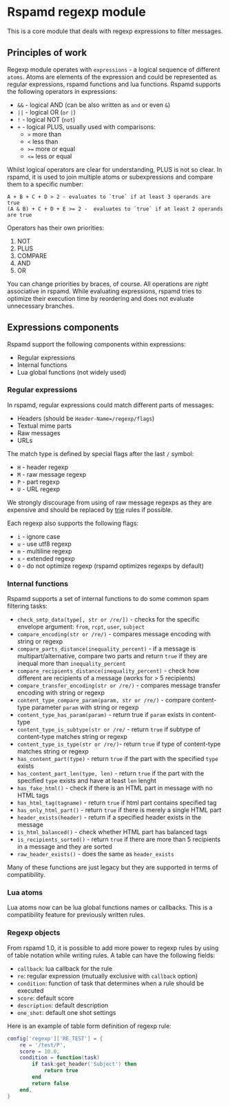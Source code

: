 # Rspamd regexp module

This is a core module that deals with regexp expressions to filter messages.

## Principles of work

Regexp module operates with `expressions` - a logical sequence of different `atoms`. Atoms
are elements of the expression and could be represented as regular expressions, rspamd
functions and lua functions. Rspamd supports the following operators in expressions:

* `&&` - logical AND (can be also written as `and` or even `&`)
* `||` - logical OR (`or` `|`)
* `!` - logical NOT (`not`)
* `+` - logical PLUS, usually used with comparisons:
	- `>` more than
	- `<` less than
	- `>=` more or equal
	- `<=` less or equal

Whilst logical operators are clear for understanding, PLUS is not so clear. In rspamd,
it is used to join multiple atoms or subexpressions and compare them to a specific number:

	A + B + C + D > 2 - evaluates to `true` if at least 3 operands are true
	(A & B) + C + D + E >= 2 -  evaluates to `true` if at least 2 operands are true

Operators has their own priorities:
	
1. NOT
2. PLUS
3. COMPARE
4. AND
5. OR

You can change priorities by braces, of course. All operations are *right* associative in rspamd.
While evaluating expressions, rspamd tries to optimize their execution time by reordering and does not evaluate
unnecessary branches.

## Expressions components

Rspamd support the following components within expressions:

* Regular expressions
* Internal functions
* Lua global functions (not widely used)

### Regular expressions

In rspamd, regular expressions could match different parts of messages:

* Headers (should be `Header-Name=/regexp/flags`)
* Textual mime parts
* Raw messages
* URLs

The match type is defined by special flags after the last `/` symbol:

* `H` - header regexp
* `M` - raw message regexp
* `P` - part regexp
* `U` - URL regexp

We strongly discourage from using of raw message regexps as they are expensive and
should be replaced by [trie](trie.md) rules if possible.

Each regexp also supports the following flags:

* `i` - ignore case
* `u` - use utf8 regexp
* `m` - multiline regexp
* `x` - extended regexp
* `O` - do not optimize regexp (rspamd optimizes regexps by default)

### Internal functions

Rspamd supports a set of internal functions to do some common spam filtering tasks:

* `check_smtp_data(type[, str or /re/])` - checks for the specific envelope argument: `from`, `rcpt`, `user`, `subject`
* `compare_encoding(str or /re/)` - compares message encoding with string or regexp
* `compare_parts_distance(inequality_percent)` - if a message is multipart/alternative, compare two parts and return `true` if they are inequal more than `inequality_percent`
* `compare_recipients_distance(inequality_percent)` - check how different are recipients of a message (works for > 5 recipients)
* `compare_transfer_encoding(str or /re/)` - compares message transfer encoding with string or regexp
* `content_type_compare_param(param, str or /re/)` - compare content-type parameter `param` with string or regexp
* `content_type_has_param(param)` - return true if `param` exists in content-type
* `content_type_is_subtype(str or /re/` - return `true` if subtype of content-type matches string or regexp
* `content_type_is_type(str or /re/)`- return `true` if type of content-type matches string or regexp
* `has_content_part(type)` - return `true` if the part with the specified `type` exists
* `has_content_part_len(type, len)` - return `true` if the part with the specified `type` exists and have at least `len` lenght
* `has_fake_html()` - check if there is an HTML part in message with no HTML tags
* `has_html_tag(tagname)` - return `true` if html part contains specified tag
* `has_only_html_part()` - return `true` if there is merely a single HTML part
* `header_exists(header)` - return if a specified header exists in the message
* `is_html_balanced()` - check whether HTML part has balanced tags
* `is_recipients_sorted()` - return `true` if there are more than 5 recipients in a message and they are sorted
* `raw_header_exists()` - does the same as `header_exists`

Many of these functions are just legacy but they are supported in terms of compatibility.

### Lua atoms

Lua atoms now can be lua global functions names or callbacks. This is 
a compatibility feature for previously written rules.

### Regexp objects

From rspamd 1.0, it is possible to add more power to regexp rules by using of
table notation while writing rules. A table can have the following fields:

- `callback`: lua callback for the rule
- `re`: regular expression (mutually exclusive with `callback` option)
- `condition`: function of task that determines when a rule should be executed
- `score`: default score
- `description`: default description
- `one_shot`: default one shot settings

Here is an example of table form definition of regexp rule:

~~~lua
config['regexp']['RE_TEST'] = {
    re = '/test/P',
    score = 10.0,
    condition = function(task)
        if task:get_header('Subject') then
            return true
        end
        return false
    end,
}
~~~